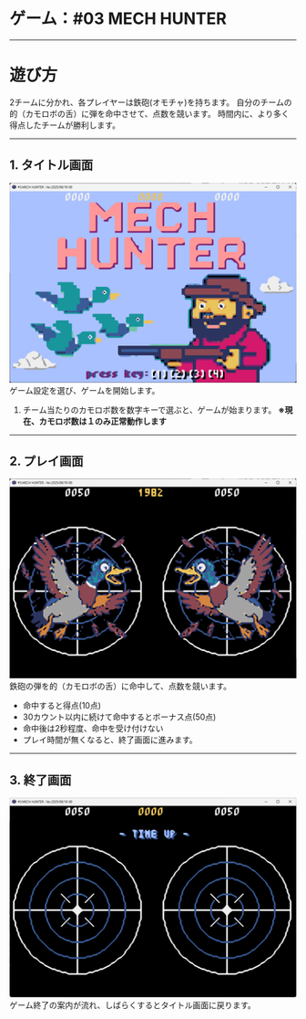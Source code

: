 # ゲーム：#03 MECH HUNTER
----
# 遊び方
2チームに分かれ、各プレイヤーは鉄砲(オモチャ)を持ちます。
自分のチームの的（カモロボの舌）に弾を命中させて、点数を競います。
時間内に、より多く得点したチームが勝利します。

----
## 1. タイトル画面
![画像](./images/画面/00_タイトル画面.png)
ゲーム設定を選び、ゲームを開始します。
1. チーム当たりのカモロボ数を数字キーで選ぶと、ゲームが始まります。
**※現在、カモロボ数は１のみ正常動作します**

----
## 2. プレイ画面
![画像](./images/画面/01_プレイ画面.png)
鉄砲の弾を的（カモロボの舌）に命中して、点数を競います。</BR>
- 命中すると得点(10点)
- 30カウント以内に続けて命中するとボーナス点(50点)
- 命中後は2秒程度、命中を受け付けない
- プレイ時間が無くなると、終了画面に進みます。

----
## 3. 終了画面
![画像](./images/画面/02_終了画面.png)
ゲーム終了の案内が流れ、しばらくするとタイトル画面に戻ります。